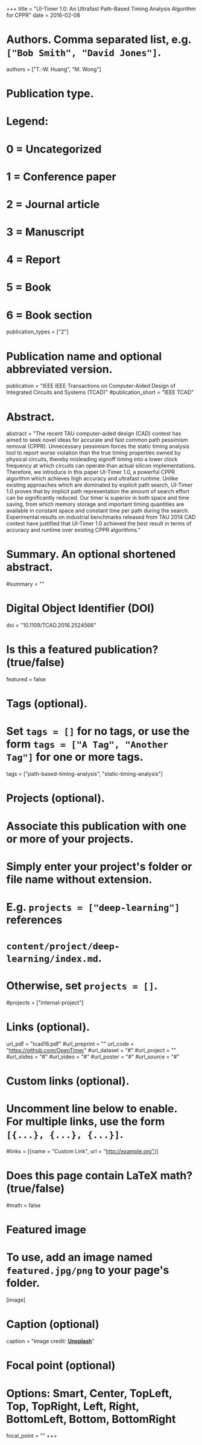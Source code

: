 +++
title = "UI-Timer 1.0: An Ultrafast Path-Based Timing Analysis Algorithm for CPPR"
date = 2016-02-08

# Authors. Comma separated list, e.g. `["Bob Smith", "David Jones"]`.
authors = ["T.-W. Huang", "M. Wong"]

# Publication type.
# Legend:
# 0 = Uncategorized
# 1 = Conference paper
# 2 = Journal article
# 3 = Manuscript
# 4 = Report
# 5 = Book
# 6 = Book section
publication_types = ["2"]

# Publication name and optional abbreviated version.
publication = "IEEE IEEE Transactions on Computer-Aided Design of Integrated Circuits and Systems (TCAD)"
#publication_short = "IEEE TCAD"

# Abstract.
abstract = "The recent TAU computer-aided design (CAD) contest has aimed to seek novel ideas for accurate and fast common path pessimism removal (CPPR). Unnecessary pessimism forces the static timing analysis tool to report worse violation than the true timing properties owned by physical circuits, thereby misleading signoff timing into a lower clock frequency at which circuits can operate than actual silicon implementations. Therefore, we introduce in this paper UI-Timer 1.0, a powerful CPPR algorithm which achieves high accuracy and ultrafast runtime. Unlike existing approaches which are dominated by explicit path search, UI-Timer 1.0 proves that by implicit path representation the amount of search effort can be significantly reduced. Our timer is superior in both space and time saving, from which memory storage and important timing quantities are available in constant space and constant time per path during the search. Experimental results on industrial benchmarks released from TAU 2014 CAD contest have justified that UI-Timer 1.0 achieved the best result in terms of accuracy and runtime over existing CPPR algorithms."

# Summary. An optional shortened abstract.
#summary = ""

# Digital Object Identifier (DOI)
doi = "10.1109/TCAD.2016.2524566"

# Is this a featured publication? (true/false)
featured = false

# Tags (optional).
#   Set `tags = []` for no tags, or use the form `tags = ["A Tag", "Another Tag"]` for one or more tags.
tags = ["path-based-timing-analysis", "static-timing-analysis"]

# Projects (optional).
#   Associate this publication with one or more of your projects.
#   Simply enter your project's folder or file name without extension.
#   E.g. `projects = ["deep-learning"]` references 
#   `content/project/deep-learning/index.md`.
#   Otherwise, set `projects = []`.
#projects = ["internal-project"]

# Links (optional).
url_pdf = "tcad16.pdf"
#url_preprint = ""
url_code = "https://github.com/OpenTimer"
#url_dataset = "#"
#url_project = ""
#url_slides = "#"
#url_video = "#"
#url_poster = "#"
#url_source = "#"

# Custom links (optional).
#   Uncomment line below to enable. For multiple links, use the form `[{...}, {...}, {...}]`.
#links = [{name = "Custom Link", url = "http://example.org"}]

# Does this page contain LaTeX math? (true/false)
#math = false

# Featured image
# To use, add an image named `featured.jpg/png` to your page's folder. 
[image]
  # Caption (optional)
  caption = "Image credit: [**Unsplash**](https://unsplash.com/photos/pLCdAaMFLTE)"

  # Focal point (optional)
  # Options: Smart, Center, TopLeft, Top, TopRight, Left, Right, BottomLeft, Bottom, BottomRight
  focal_point = ""
+++


